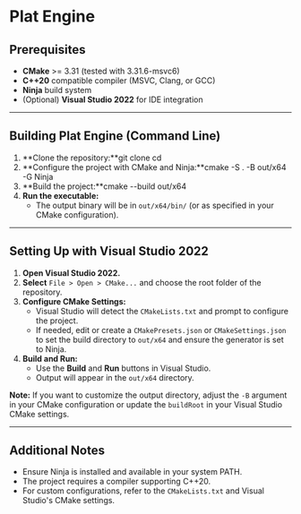 # Plat Engine

## Prerequisites

- **CMake** >= 3.31 (tested with 3.31.6-msvc6)
- **C++20** compatible compiler (MSVC, Clang, or GCC)
- **Ninja** build system
- (Optional) **Visual Studio 2022** for IDE integration

---

## Building Plat Engine (Command Line)

1. **Clone the repository:**git clone <repository-url>
cd <repository-folder>
2. **Configure the project with CMake and Ninja:**cmake -S . -B out/x64 -G Ninja
3. **Build the project:**cmake --build out/x64
4. **Run the executable:**
   - The output binary will be in `out/x64/bin/` (or as specified in your CMake configuration).

---

## Setting Up with Visual Studio 2022

1. **Open Visual Studio 2022.**
2. **Select** `File > Open > CMake...` and choose the root folder of the repository.
3. **Configure CMake Settings:**
   - Visual Studio will detect the `CMakeLists.txt` and prompt to configure the project.
   - If needed, edit or create a `CMakePresets.json` or `CMakeSettings.json` to set the build directory to `out/x64` and ensure the generator is set to Ninja.
4. **Build and Run:**
   - Use the __Build__ and __Run__ buttons in Visual Studio.
   - Output will appear in the `out/x64` directory.

**Note:** 
If you want to customize the output directory, adjust the `-B` argument in your CMake configuration or update the `buildRoot` in your Visual Studio CMake settings.

---

## Additional Notes

- Ensure Ninja is installed and available in your system PATH.
- The project requires a compiler supporting C++20.
- For custom configurations, refer to the `CMakeLists.txt` and Visual Studio's CMake settings.